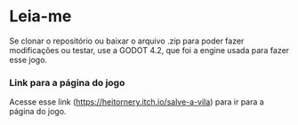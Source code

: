 # Leia-me
Se clonar o repositório ou baixar o arquivo .zip para poder fazer modificações ou testar, use a GODOT 4.2, que foi a engine usada para fazer esse jogo.
### Link para a página do jogo
Acesse esse link (https://heitornery.itch.io/salve-a-vila) para ir para a página do jogo.
